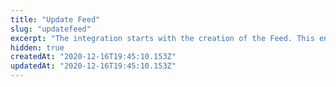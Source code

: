 ```yaml
---
title: "Update Feed"
slug: "updatefeed"
excerpt: "The integration starts with the creation of the Feed. This endpoint is used to make changes in the `salesChannel`, `affiliateId`."
hidden: true
createdAt: "2020-12-16T19:45:10.153Z"
updatedAt: "2020-12-16T19:45:10.153Z"
---
```

